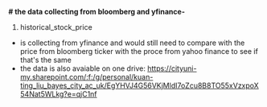 **# the data collecting from bloomberg and yfinance-**

1. historical_stock_price 
  - is collecting from yfinance and would still need to compare with the price from bloomberg ticker with the proce from yahoo finance to see if that's the same
  - the data is also avaiable on one drive: https://cityuni-my.sharepoint.com/:f:/g/personal/kuan-ting_liu_bayes_city_ac_uk/EgYHVJ4G56VKjMldI7oZcu8B8TO55xVzxpoX54Nat5WLkg?e=qjC1nf
